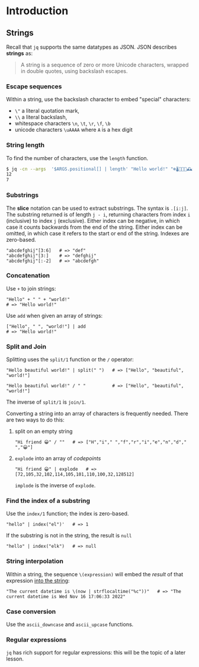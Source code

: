 # Introduction

## Strings

Recall that `jq` supports the same datatypes as JSON.
JSON describes **strings** as:

> A string is a sequence of zero or more Unicode characters, wrapped in double quotes, using backslash escapes.

### Escape sequences

Within a string, use the backslash character to embed "special" characters:

- `\"` a literal quotation mark,
- `\\` a literal backslash,
- whitespace characters `\n`, `\t`, `\r`, `\f`, `\b`
- unicode characters `\uAAAA` where `A` is a hex digit

### String length

To find the number of characters, use the `length` function.

```sh
$ jq -cn --args  '$ARGS.positional[] | length' "Hello world!" "❄🌡🤧🤒🏥🕰😀"
12
7
```

### Substrings

The **slice** notation can be used to extract substrings.
The syntax is `.[i:j]`.
The substring returned is of length `j - i`, returning characters from index `i` (inclusive) to index `j` (exclusive).
Either index can be negative, in which case it counts backwards from the end of the string.
Either index can be omitted, in which case it refers to the start or end of the string.
Indexes are zero-based.

```jq
"abcdefghij"[3:6]   # => "def"
"abcdefghij"[3:]    # => "defghij"
"abcdefghij"[:-2]   # => "abcdefgh"
```

### Concatenation

Use `+` to join strings:

```jq
"Hello" + " " + "world!"
# => "Hello world!"
```

Use `add` when given an array of strings:

```jq
["Hello", " ", "world!"] | add
# => "Hello world!"
```

### Split and Join

Splitting uses the `split/1` function or the `/` operator:

```jq
"Hello beautiful world!" | split(" ")   # => ["Hello", "beautiful", "world!"]
```

```jq
"Hello beautiful world!" / " "          # => ["Hello", "beautiful", "world!"]
```

The inverse of `split/1` is `join/1`.

Converting a string into an array of characters is frequently needed.
There are two ways to do this:

1. split on an empty string

   ```jq
   "Hi friend 😀" / ""   # => ["H","i"," ","f","r","i","e","n","d"," ","😀"]
   ```

1. `explode` into an array of _codepoints_

   ```jq
   "Hi friend 😀" | explode   # => [72,105,32,102,114,105,101,110,100,32,128512]
   ```

   `implode` is the inverse of `explode`.

### Find the index of a substring

Use the `index/1` function; the index is zero-based.

```jq
"hello" | index("el")'   # => 1
```

If the substring is not in the string, the result is `null`

```jq
"hello" | index("elk")   # => null
```

### String interpolation

Within a string, the sequence `\(expression)` will embed the _result_ of that expression [into the string][interpolate]:

```jq
"The current datetime is \(now | strflocaltime("%c"))"   # => "The current datetime is Wed Nov 16 17:06:33 2022"
```

### Case conversion

Use the `ascii_downcase` and `ascii_upcase` functions.

### Regular expressions

`jq` has rich support for regular expressions: this will be the topic of a later lesson.

[interpolate]: https://jqlang.github.io/jq/manual/v1.7/#string-interpolation
